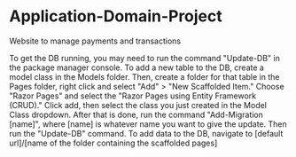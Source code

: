 # Application-Domain-Project
Website to manage payments and transactions


To get the DB running, you may need to run the command "Update-DB" in the package manager console.
To add a new table to the DB, create a model class in the Models folder. Then, create a folder for that table in the Pages folder, right click and select "Add" > "New Scaffolded Item." Choose "Razor Pages" and select the "Razor Pages using Entity Framework (CRUD)." Click add, then select the class you just created in the Model Class dropdown. After that is done, run the command "Add-Migration [name]", where [name] is whatever name you want to give the update. Then run the "Update-DB" command. 
To add data to the DB, navigate to [default url]/[name of the folder containing the scaffolded pages]
